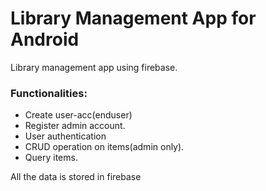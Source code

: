 # Library Management App for Android


Library management app using firebase. <br>
<h3><b>Functionalities:</b></h3>
<ul>
  <li>Create user-acc(enduser)</li>
  <li>Register admin account.</li>
  <li>User authentication</li>
  <li>CRUD operation on items(admin only).</li>
  <li>Query items.</li>
</ul>
All the data is stored in firebase
